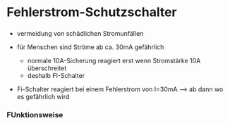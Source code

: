# Fehlerstrom-Schutzschalter

### 

* vermeidung von schädlichen Stromunfällen
* für Menschen sind Ströme ab ca. 30mA gefährlich 
	* normale 10A-Sicherung reagiert erst wenn Stromstärke 10A überschreitet
	* deshalb FI-Schalter

* Fi-Schalter reagiert bei einem Fehlerstrom von I=30mA --> ab dann wo es gefährlich wird

### FUnktionsweise


